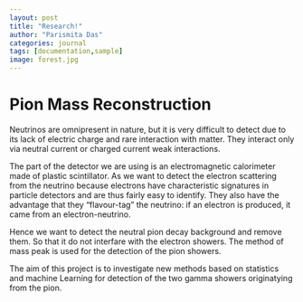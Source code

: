 ```yaml
---
layout: post
title: "Research!"
author: "Parismita Das"
categories: journal
tags: [documentation,sample]
image: forest.jpg
---
```


# Pion Mass Reconstruction

Neutrinos are omnipresent in nature, but it is very difficult to detect due to its lack of electric charge and rare interaction with matter. They interact only via neutral current or charged current weak interactions.

The part of the  detector we are using is an electromagnetic calorimeter made of plastic scintillator. As we want to detect the electron scattering from the neutrino because electrons have characteristic signatures in particle detectors and are thus fairly easy to identify. They also have the advantage that they “flavour-tag” the neutrino: if an electron is produced, it came from an electron-neutrino. 

Hence we want to detect the neutral pion decay background and remove them. So that it do not interfare with the electron showers. The method of mass peak is used for the detection of the pion showers.

The aim of this project is to investigate new methods based on statistics and machine Learning for detection of the two gamma showers originatying from the pion.

